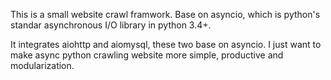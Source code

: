 This is a small website crawl framwork. Base on asyncio, which is python's standar asynchronous I/O library in python 3.4+. 

It integrates aiohttp and aiomysql, these two base on asyncio. I just want to make async python crawling website more simple, productive and modularization.
